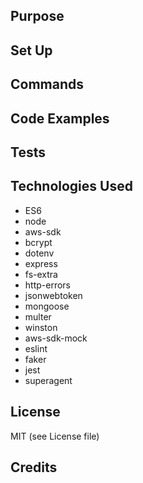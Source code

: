 ## Purpose

## Set Up

## Commands

## Code Examples

## Tests

## Technologies Used
* ES6
* node
* aws-sdk
* bcrypt
* dotenv
* express
* fs-extra
* http-errors
* jsonwebtoken
* mongoose
* multer
* winston
* aws-sdk-mock
* eslint
* faker
* jest
* superagent

## License
MIT (see License file)

## Credits
